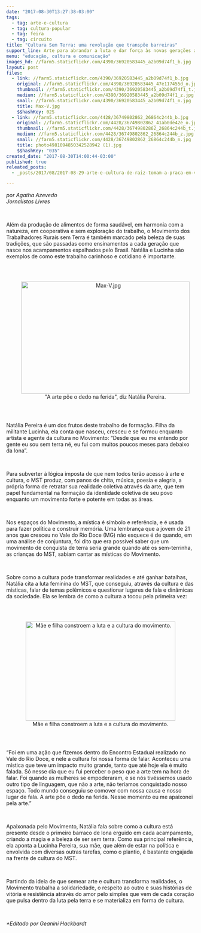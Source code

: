 ```yaml
---
date: "2017-08-30T13:27:38-03:00"
tags:
  - tag: arte-e-cultura
  - tag: cultura-popular
  - tag: feira
  - tag: circuito
title: "Cultura Sem Terra: uma revolução que transpõe barreiras"
support_line: Arte para abrandar a luta e dar força às novas gerações a partir do exemplo
menu: "educação, cultura e comunicação"
images_hd: //farm5.staticflickr.com/4390/36920583445_a2b09d74f1_b.jpg
layout: post
files:
  - link: //farm5.staticflickr.com/4390/36920583445_a2b09d74f1_b.jpg
    original: //farm5.staticflickr.com/4390/36920583445_47e117455d_o.jpg
    thumbnail: //farm5.staticflickr.com/4390/36920583445_a2b09d74f1_t.jpg
    medium: //farm5.staticflickr.com/4390/36920583445_a2b09d74f1_z.jpg
    small: //farm5.staticflickr.com/4390/36920583445_a2b09d74f1_n.jpg
    title: Max-V.jpg
    $$hashKey: 02S
  - link: //farm5.staticflickr.com/4428/36749802862_26864c244b_b.jpg
    original: //farm5.staticflickr.com/4428/36749802862_41ab0de42e_o.jpg
    thumbnail: //farm5.staticflickr.com/4428/36749802862_26864c244b_t.jpg
    medium: //farm5.staticflickr.com/4428/36749802862_26864c244b_z.jpg
    small: //farm5.staticflickr.com/4428/36749802862_26864c244b_n.jpg
    title: photo4981094850342528942 (1).jpg
    $$hashKey: "035"
created_date: "2017-08-30T14:00:44-03:00"
published: true
releated_posts:
  - _posts/2017/08/2017-08-29-arte-e-cultura-de-raiz-tomam-a-praca-em-valadares.md

---
```

<div><em>por<span style="white-space:pre"> </span>Agatha Azevedo</em></div>

<div><em>Jornalistas Livres</em></div>

<p>&nbsp;</p>

<div>Al&eacute;m da produ&ccedil;&atilde;o de alimentos de forma saud&aacute;vel, em harmonia com a natureza, em cooperativa e sem explora&ccedil;&atilde;o do trabalho, o Movimento dos Trabalhadores Rurais sem Terra &eacute; tamb&eacute;m marcado pela beleza de suas tradi&ccedil;&otilde;es, que s&atilde;o passadas como ensinamentos a cada gera&ccedil;&atilde;o que nasce nos acampamentos espalhados pelo Brasil. Nat&aacute;lia e Lucinha s&atilde;o exemplos de como este trabalho carinhoso e cotidiano &eacute; importante.</div>

<p>&nbsp;</p>

<div style="text-align:center">
<figure class="image" style="display:inline-block"><img alt="Max-V.jpg" height="300" src="//farm5.staticflickr.com/4390/36920583445_a2b09d74f1_b.jpg" width="450" />
<figcaption>&quot;A arte p&otilde;e o dedo na ferida&quot;, diz Nat&aacute;lia Pereira.</figcaption>
</figure>
</div>

<p>&nbsp;</p>

<div>Nat&aacute;lia Pereira &eacute; um dos frutos deste trabalho de forma&ccedil;&atilde;o. Filha da militante Lucinha, ela conta que nasceu, cresceu e se formou enquanto artista e agente da cultura no Movimento: &ldquo;Desde que eu me entendo por gente eu sou sem terra n&eacute;, eu fui com muitos poucos meses para debaixo da lona&rdquo;.&nbsp;</div>

<p>&nbsp;</p>

<div>Para subverter &agrave; l&oacute;gica imposta de que nem todos ter&atilde;o acesso &agrave; arte e cultura, o MST produz, com panos de chita, m&uacute;sica, poesia e alegria, a pr&oacute;pria forma de retratar sua realidade coletiva atrav&eacute;s da arte, que tem papel fundamental na forma&ccedil;&atilde;o da identidade coletiva de seu povo enquanto um movimento forte e potente em todas as &aacute;reas.</div>

<p>&nbsp;</p>

<div>Nos espa&ccedil;os do Movimento, a m&iacute;stica &eacute; s&iacute;mbolo e refer&ecirc;ncia, e &eacute; usada para fazer pol&iacute;tica e construir mem&oacute;ria. Uma lembran&ccedil;a que a jovem de 21 anos que cresceu no Vale do Rio Doce (MG) n&atilde;o esquece &eacute; de quando, em uma an&aacute;lise de conjuntura, foi dito que era poss&iacute;vel saber que um movimento de conquista de terra seria grande quando at&eacute; os sem-terrinha, as crian&ccedil;as do MST, sabiam cantar as m&iacute;sticas do Movimento.</div>

<p>&nbsp;</p>

<p>Sobre como a cultura pode transformar realidades e at&eacute; ganhar batalhas, Nat&aacute;lia cita a luta feminina do MST, que conseguiu, atrav&eacute;s da cultura e das m&iacute;sticas, falar de temas pol&ecirc;micos e questionar lugares de fala e din&acirc;micas da sociedade. Ela se lembra de como a cultura a tocou pela primeira vez:</p>

<p>&nbsp;</p>

<div style="text-align:center">
<figure class="image" style="display:inline-block"><img alt="Mãe e filha constroem a luta e a cultura do movimento." height="266" src="//farm5.staticflickr.com/4428/36749802862_26864c244b_b.jpg" width="400" />
<figcaption>M&atilde;e e filha constroem a luta e a cultura do movimento.</figcaption>
</figure>
</div>

<p>&nbsp;</p>

<p>&ldquo;Foi em uma a&ccedil;&atilde;o que fizemos dentro do Encontro Estadual realizado no Vale do Rio Doce, e nele a cultura foi nossa forma de falar. Aconteceu uma m&iacute;stica que teve um impacto muito grande, tanto que at&eacute; hoje ela &eacute; muito falada. S&oacute; nesse dia que eu fui perceber o peso que a arte tem na hora de falar. Foi quando as mulheres se empoderaram, e se n&oacute;s tiv&eacute;ssemos usado outro tipo de linguagem, que n&atilde;o a arte, n&atilde;o ter&iacute;amos conquistado nosso espa&ccedil;o. Todo mundo conseguiu se comover com nossa causa e nosso lugar de fala. A arte p&otilde;e o dedo na ferida. Nesse momento eu me apaixonei pela arte.&rdquo;</p>

<p>&nbsp;</p>

<p>Apaixonada pelo Movimento, Nat&aacute;lia fala sobre como a cultura est&aacute; presente desde o primeiro barraco de lona erguido em cada acampamento, criando a magia e a beleza de ser sem terra. Como sua principal refer&ecirc;ncia, ela aponta a Lucinha Pereira, sua m&atilde;e, que al&eacute;m de estar na pol&iacute;tica e envolvida com diversas outras tarefas, como o plantio, &eacute; bastante engajada na frente de cultura do MST.</p>

<p>&nbsp;</p>

<p>Partindo da ideia de que semear arte e cultura transforma realidades, o Movimento trabalha a solidariedade, o respeito ao outro e suas hist&oacute;rias de vit&oacute;ria e resist&ecirc;ncia atrav&eacute;s do amor pelo simples que vem de cada cora&ccedil;&atilde;o que pulsa dentro da luta pela terra e se materializa em forma de cultura.</p>

<p>&nbsp;</p>

<p><em>*Editado por Geanini Hackbardt</em></p>
